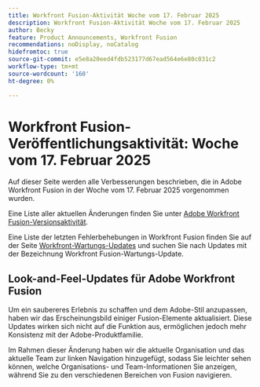 ```yaml
---
title: Workfront Fusion-Aktivität Woche vom 17. Februar 2025
description: Workfront Fusion-Aktivität Woche vom 17. Februar 2025
author: Becky
feature: Product Announcements, Workfront Fusion
recommendations: noDisplay, noCatalog
hidefromtoc: true
source-git-commit: e5e8a20eed4fdb523177d67ead564e6e80c031c2
workflow-type: tm+mt
source-wordcount: '160'
ht-degree: 0%

---
```


# Workfront Fusion-Veröffentlichungsaktivität: Woche vom 17. Februar 2025

Auf dieser Seite werden alle Verbesserungen beschrieben, die in Adobe Workfront Fusion in der Woche vom 17. Februar 2025 vorgenommen wurden.

Eine Liste aller aktuellen Änderungen finden Sie unter [Adobe Workfront Fusion-Versionsaktivität](/help/workfront-fusion/fusion-product-releases/fusion-release-activity.md).

Eine Liste der letzten Fehlerbehebungen in Workfront Fusion finden Sie auf der Seite [Workfront-Wartungs-Updates](https://experienceleague.adobe.com/en/docs/workfront-known-issues/releases/current-updates) und suchen Sie nach Updates mit der Bezeichnung Workfront Fusion-Wartungs-Update.

<!--## Adobe Storage connector and modules now available

Now you can use Workfront Fusion to manage Adobe your Adobe Storage. With the Adobe Storage modules, you can: 

* Create, discard, restore, or delete an Adobe Enterprise Storage Management (ESM) store
* Invite a user to an ESM store
* Make a custom call the the Adobe User Management API 

For information and instructions, see [Adobe Storage modules]().-->

## Look-and-Feel-Updates für Adobe Workfront Fusion

Um ein saubereres Erlebnis zu schaffen und dem Adobe-Stil anzupassen, haben wir das Erscheinungsbild einiger Fusion-Elemente aktualisiert. Diese Updates wirken sich nicht auf die Funktion aus, ermöglichen jedoch mehr Konsistenz mit der Adobe-Produktfamilie.

Im Rahmen dieser Änderung haben wir die aktuelle Organisation und das aktuelle Team zur linken Navigation hinzugefügt, sodass Sie leichter sehen können, welche Organisations- und Team-Informationen Sie anzeigen, während Sie zu den verschiedenen Bereichen von Fusion navigieren.



